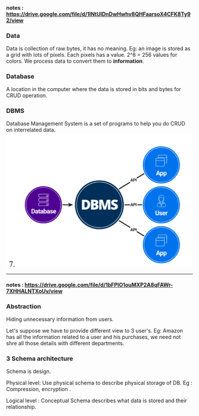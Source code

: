 #### notes : https://drive.google.com/file/d/1lNtUlDnDwHwhv8QHFaarsoX4CFK8Ty92/view

### Data
Data is collection of raw bytes, it has no meaning.
Eg: an image is stored as a grid with lots of pixels. Each pixels has a value. 2^8 = 256 values for colors.
We process data to convert them to **information**.

### Database
A location in the computer where the data is stored in bits and bytes for CRUD operation.

### DBMS
Database Management System is a set of programs to help you do CRUD on interrelated data.
<img src="./images/image.png"/>

---
#### notes : https://drive.google.com/file/d/1bFPIO1ouMXP2A8qFAWr-7XHHALNTXoUv/view

### Abstraction
Hiding unnecessary information from users. 

Let's suppose we have to provide different view to 3 user's. Eg: Amazon has all the information related to a user and his purchases, we need not shre all those details with different departments.

### 3 Schema architecture
Schema is design.

Physical level: Use physical schema to describe physical storage of DB. Eg : Compression, encryption .

Logical level : Conceptual Schema describes what data is stored and their relationship.